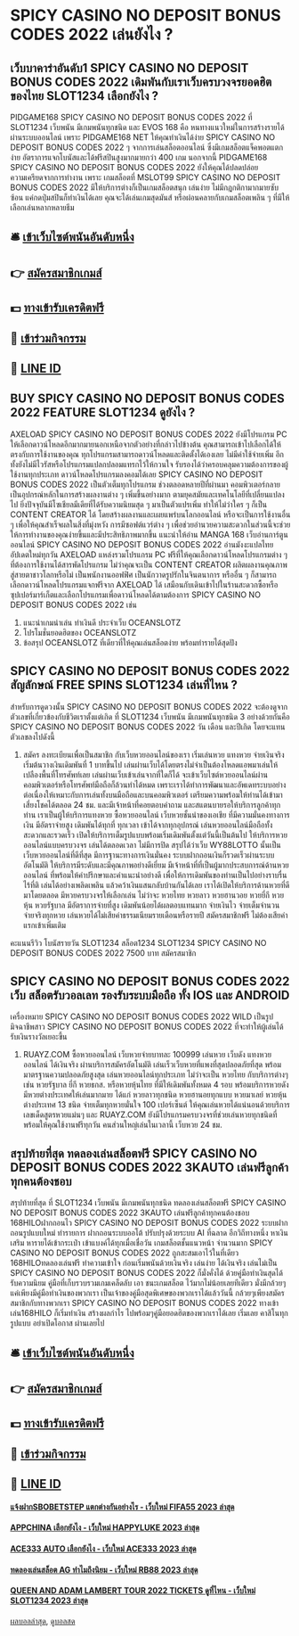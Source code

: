 # SPICY CASINO NO DEPOSIT BONUS CODES 2022 เล่นยังไง ?
## เว็บบาคาร่าอันดับ1 SPICY CASINO NO DEPOSIT BONUS CODES 2022 เดิมพันกับเราเว็บครบวงจรยอดฮิต ของไทย SLOT1234 เลือกยังไง ?
PIDGAME168 SPICY CASINO NO DEPOSIT BONUS CODES 2022 ที่ SLOT1234 เว็บพนัน มีเกมพนันทุกชนิด และ EVOS 168 คือ หนทางแนวใหม่ในการสร้างรายได้ผ่านระบบออนไลน์ เพราะ PIDGAME168 NET ให้คุณทำเงินได้ง่าย SPICY CASINO NO DEPOSIT BONUS CODES 2022 ๆ จากการเล่นสล็อตออนไลน์ ซึ่งมีเกมสล็อตแจ็คพอตแตกง่าย อัตราการแจกโบนัสและได้ฟรีสปินสูงมากมายกว่า 400 เกม นอกจากนี้ PIDGAME168 SPICY CASINO NO DEPOSIT BONUS CODES 2022 ยังให้คุณได้ปลดปล่อยความเครียดจากการทำงาน เพราะ เกมสล็อตที่ MSLOT99 SPICY CASINO NO DEPOSIT BONUS CODES 2022 มีให้บริการต่างก็เป็นเกมสล็อตสนุก เล่นง่าย ไม่มีกฎกติกามากมายซับซ้อน แค่กดปุ่มสปินก็ทำเงินได้เลย คุณจะได้เล่นเกมสุดมันส์ หรือผ่อนคลายกับเกมสล็อตเพลิน ๆ ที่มีให้เลือกเล่นหลากหลายธีม

## 🛎 [เข้าเว็บไซต์พนันอันดับหนึ่ง](https://bit.ly/3SdLNi2)
## 👉 [สมัครสมาชิกเกมส์](https://bit.ly/3SdLNi2)
## 💵 [ทางเข้ารับเครดิตฟรี](https://bit.ly/3dyRKHj)
## 👑 [เข้าร่วมกิจกรรม](https://bit.ly/3dyRKHj)
## 📱 [LINE ID](https://bit.ly/3dyRKHj)

## BUY SPICY CASINO NO DEPOSIT BONUS CODES 2022 FEATURE SLOT1234 ดูยังไง ?
AXELOAD SPICY CASINO NO DEPOSIT BONUS CODES 2022 ยังมีโปรแกรม PC ให้เลือกดาวน์โหลดอีกมากมายนอกเหนือจากตัวอย่างที่กล่าวไปข้างต้น คุณสามารถเข้าไปเลือกได้ให้ตรงกับการใช้งานของคุณ ทุกโปรแกรมสามารถดาวน์โหลดและติดตั้งได้เองเลย ไม่มีค่าใช้จ่ายเพิ่ม อีกทั้งยังไม่มีไวรัสหรือโปรแกรมแปลกปลอมแทรกไว้ให้กวนใจ รับรองได้ว่าครอบคลุมความต้องการของผู้ใช้งานทุกประเภท ดาวน์โหลดโปรแกรมลงคอมได้เลย SPICY CASINO NO DEPOSIT BONUS CODES 2022 เป็นตัวเต็มทุกโปรแกรม
ช่วงตลอดหลายปีที่ผ่านมา คอมพิวเตอร์กลายเป็นอุปกรณ์หลักในการสร้างผลงานต่าง ๆ เพิ่มขึ้นอย่างมาก ตามยุคสมัยและเทคโนโลยีที่เปลี่ยนแปลงไป ยิ่งปัจจุบันมีโซเชียลมีเดียที่ได้รับความนิยมสุด ๆ มาเป็นตัวแปรเพิ่ม ทำให้ไม่ว่าใคร ๆ ก็เป็น CONTENT CREATOR ได้ โดยสร้างผลงานและเผยแพร่บนโลกออนไลน์ หรือจะเป็นการใช้งานอื่น ๆ เพื่อให้คุณสำเร็จผลในสิ่งที่มุ่งหวัง การมีซอฟต์แวร์ต่าง ๆ เพื่อช่วยอำนวยความสะดวกในส่วนนี้จะช่วยให้การทำงานของคุณง่ายขึ้นและมีประสิทธิภาพมากขึ้น
แนะนำให้อ่าน MANGA 168 เว็บอ่านการ์ตูนออนไลน์ SPICY CASINO NO DEPOSIT BONUS CODES 2022 อ่านมังงะแปลไทย อัปเดตใหม่ทุกวัน
AXELOAD แหล่งรวมโปรแกรม PC ฟรีที่ให้คุณเลือกดาวน์โหลดโปรแกรมต่าง ๆ ที่ต้องการใช้งานได้สารพัดโปรแกรม ไม่ว่าคุณจะเป็น CONTENT CREATOR ผลิตผลงานคุณภาพสู่สายตาชาวโลกหรือไม่ เป็นพนักงานออฟฟิศ เป็นนักวาดรูปรักในจินตนาการ หรืออื่น ๆ ก็สามารถเลือกดาวน์โหลดโปรแกรมแจกฟรีจาก AXELOAD ได้ เสมือนกับเดินเข้าไปในร้านสะดวกซื้อหรือซุปเปอร์มาร์เก็ตและเลือกโปรแกรมเพื่อดาวน์โหลดได้ตามต้องการ SPICY CASINO NO DEPOSIT BONUS CODES 2022 เช่น
1. แนะนำเกมน่าเล่น ทำเงินดี ประจำเว็บ OCEANSLOTZ
2. โปรโมชั่นยอดฮิตของ OCEANSLOTZ
3. ข้อสรุป OCEANSLOTZ ที่เดียวที่ให้คุณเล่นสล็อตง่าย พร้อมทำรายได้สุดปัง

## SPICY CASINO NO DEPOSIT BONUS CODES 2022 สัญลักษณ์ FREE SPINS SLOT1234 เล่นที่ไหน ?
สำหรับการดูดวงนั้น SPICY CASINO NO DEPOSIT BONUS CODES 2022 จะต้องดูจากตัวเลขที่เกี่ยวข้องกับชีวิตเราตั้งแต่เกิด ที่ SLOT1234 เว็บพนัน มีเกมพนันทุกชนิด 3 อย่างด้วยกันคือ SPICY CASINO NO DEPOSIT BONUS CODES 2022 วัน เดือน และปีเกิด โดยจะแทนตัวเลขลงไปดังนี้
1. สมัคร ลงทะเบียนเพื่อเป็นสมาชิก กับเว็บหวยออนไลน์ของเรา เริ่มเล่นหวย แทงหวย จ่ายเงินจริง เริ่มต้นวางเงินเดิมพันที่ 1 บาทขึ้นไป เล่นผ่านเว็บได้โดยตรงไม่จำเป็นต้องโหลดแอพมาเล่นให้เปลืองพื้นที่โทรศัพท์เลย เล่นผ่านเว็บเข้าเล่นจากที่ใดก็ได้ จะเข้าเว็บไซต์หวยออนไลน์ผ่านคอมพิวเตอร์หรือโทรศัพท์มือถือก็ล้วนทำได้หมด เพราะเราได้ทำการพัฒนาและอัพเดทระบบอย่างต่อเนื่องให้เหมาะกับการเล่นทั้งบนมือถือและบนคอมพิวเตอร์ เตรียมความพร้อมให้ท่านได้เข้ามาเสี่ยงโชคได้ตลอด 24 ชม. และมีเจ้าหน้าที่คอยตอบคำถาม และสแตนบายรอให้บริการลูกค้าทุกท่าน เราเป็นผู้ให้บริการแทงหวย ซื้อหวยออนไลน์ เว็บหวยชั้นนำของเอเชีย ที่มีความมั่นคงทางการเงิน มีอัตราจ่ายสูง เดิมพันได้ทุกที่ ทุกเวลา เข้าได้จากทุกอุปกรณ์ เล่นหวยออนไลน์มือถือทั้งสะดวกและรวดเร็ว เปิดให้บริการเต็มรูปแบบพร้อมเริ่มเดิมพันตั้งแต่วันนี้เป็นต้นไป ให้บริการหวยออนไลน์แบบครบวงจร เล่นได้ตลอดเวลา ไม่มีการปิด สรุปได้ว่าเว็บ WY88LOTTO นั้นเป็น เว็บหวยออนไลน์ที่ดีที่สุด มีการฐานะทางการเงินมั่นคง ระบบฝากถอนเงินก็รวดเร็วผ่านระบบอัตโนมัติ ให้บริการมีระดับและมีคุณภาพอย่างดีเยี่ยม มีเจ้าหน้าที่ที่เป็นผู้มากประสบการณ์ด้านหวยออนไลน์ ที่พร้อมให้คำปรึกษาและคำแนะนำอย่างดี เพื่อให้การเดิมพันของท่านเป็นไปอย่างราบรื่น ไร้ที่ติ เล่นได้อย่างเพลิดเพลิน แล้วคว้าเงินแสนกลับบ้านกันได้เลย เราได้เปิดให้บริการด้านหวยที่ดีมาโดยตลอด มีหวยครบวงจรให้เลือกเล่น ไม่ว่าจะ หวยไทย หวยลาว หวยฮานวอย หวยยี่กี หวยหุ้น หวยรัฐบาล มีอัตราการจ่ายที่สูง เดิมพันน้อยได้ผลตอบแทนมาก จ่ายเงินไว จ่ายเต็มจำนวน จ่ายจริงทุกหวย เล่นหวยได้ไม่เสียค่าธรรมเนียมรายเดือนหรือรายปี สมัครสมาชิกฟรี ไม่ต้องเสียค่าแรกเข้าเพิ่มเติม

คะแนนรีวิว
โบนัสรายวัน SLOT1234 สล็อต1234 SLOT1234 SPICY CASINO NO DEPOSIT BONUS CODES 2022 7500 บาท
สมัครสมาชิก

## SPICY CASINO NO DEPOSIT BONUS CODES 2022 เว็บ สล็อตรับวอลเลท รองรับระบบมือถือ ทั้ง IOS และ ANDROID
เครื่องหมาย SPICY CASINO NO DEPOSIT BONUS CODES 2022 WILD เป็นรูป มิจฉาชีพสาว SPICY CASINO NO DEPOSIT BONUS CODES 2022 ที่จะทำให้ผู้เล่นได้รับเงินรางวัลเยอะขึ้น
1. RUAYZ.COM ซื้อหวยออนไลน์ เว็บหวยจ่ายบาทละ 100999 เล่นหวย เว็บดัง แทงหวยออนไลน์ ได้เงินจริง ผ่านบริการสมัครอัตโนมัติ เล่นเร็วเว็บหวยที่แพงที่สุดปลอดภัยที่สุด พร้อมมาตรฐานความปลอดภัยสูงสุด เล่นหวยออนไลน์ทุกประเภท ไม่ว่าจะเป็น หวยไทย กับบริการต่างๆ เช่น หวยรัฐบาล ยี่กี หวยธกส. หรือหวยหุ้นไทย ที่มีให้เดิมพันทั้งหมด 4 รอบ พร้อมบริการหวยดัง มีหวยต่างประเทศให้เล่นมากมาย ได้แก่ หวยลาวทุกชนิด หวยฮานอยทุกแบบ หวยมาเลย์ หวยหุ้นต่างประเทศ 13 ชนิด จ่ายเต็มทุกหวยมั่นใจ 100 เปอร์เซ็นต์ ให้คุณเล่นหวยได้แน่นอนด้วยบริการเลขเด็ดสูตรหวยแม่นๆ และ RUAYZ.COM ยังมีโปรแกรมครบวงจรที่ช่วยเล่นหวยทุกชนิดที่พร้อมให้คุณใช้งานฟรีทุกวัน คนส่วนใหญ่เล่นในเวลานี้ เว็บหวย 24 ชม.

## สรุปท้ายที่สุด ทดลองเล่นสล็อตฟรี SPICY CASINO NO DEPOSIT BONUS CODES 2022 3KAUTO เล่นฟรีลูกค้าทุกคนต้องชอบ
สรุปท้ายที่สุด ที่ SLOT1234 เว็บพนัน มีเกมพนันทุกชนิด ทดลองเล่นสล็อตฟรี SPICY CASINO NO DEPOSIT BONUS CODES 2022 3KAUTO เล่นฟรีลูกค้าทุกคนต้องชอบ 168HILOฝากถอนไว SPICY CASINO NO DEPOSIT BONUS CODES 2022 ระบบฝากถอนรูปแบบใหม่ ทำรายการ ฝากถอนระบบออโต้ ปรับปรุงด้วยระบบ AI ที่ฉลาด อีกวิถีทางหนึ่ง หาเงินเสริม หารายได้เข้ากระเป๋า เข้าแบงค์ได้ทุกเมื่อเชื่อวัน เกมสล็อตชั้นแนวหน้า จำนวนมาก SPICY CASINO NO DEPOSIT BONUS CODES 2022 ถูกสะสมเอาไว้ในที่เดียว 168HILOทดลองเล่นฟรี ทำความเข้าใจ ก่อนเริ่มพนันด้วยเงินจริง เล่นง่าย ได้เงินจริง เล่นไม่เป็น SPICY CASINO NO DEPOSIT BONUS CODES 2022 ก็มั่งคั่งได้ ด้วยคู่มือทำเงินสุดได้รับความนิยม คู่มือที่เก็บรวบรวมเกมเคล็ดลับ เอา ชนะเกมสล็อต ไว้มากไม่น้อยเลยทีเดียว มั่งมีกล้วยๆแค่เพียงมีคู่มือทำเงินของพวกเรา เป็นเจ้าของคู่มือสุดพิเศษของพวกเราได้แล้ววันนี้ กล้วยๆเพียงสมัครสมาชิกกับทางพวกเรา SPICY CASINO NO DEPOSIT BONUS CODES 2022 ทางเข้าเล่น168HILO ก็เริ่มทำเงิน สร้างผลกำไร ไปพร้อมๆคู่มือยอดฮิตของพวกเราได้เลย เริ่มเลย คาสิโนทุกรูปแบบ อย่าเปิดโอกาส ผ่านเลยไป

## 🛎 [เข้าเว็บไซต์พนันอันดับหนึ่ง](https://bit.ly/3SdLNi2)
## 👉 [สมัครสมาชิกเกมส์](https://bit.ly/3SdLNi2)
## 💵 [ทางเข้ารับเครดิตฟรี](https://bit.ly/3dyRKHj)
## 👑 [เข้าร่วมกิจกรรม](https://bit.ly/3dyRKHj)
## 📱 [LINE ID](https://bit.ly/3dyRKHj)

#### [แจ้งฝากSBOBETSTEP แตกต่างกันอย่างไร - เว็บใหม่ FIFA55 2023 ล่าสุด](https://atom.io/themes/แจ้งฝากsbobetstep%20แตกต่างกันอย่างไร%20-%20เว็บใหม่%20fifa55%202023%20ล่าสุด)
#### [APPCHINA เลือกยังไง - เว็บใหม่ HAPPYLUKE 2023 ล่าสุด](https://atom.io/themes/appchina%20เลือกยังไง%20-%20เว็บใหม่%20happyluke%202023%20ล่าสุด)
#### [ACE333 AUTO เลือกยังไง - เว็บใหม่ ACE333 2023 ล่าสุด](https://atom.io/themes/ace333%20auto%20เลือกยังไง%20-%20เว็บใหม่%20ace333%202023%20ล่าสุด)
#### [ทดลองเล่นสล็อต AG ทำไมถึงนิยม - เว็บใหม่ RB88 2023 ล่าสุด](https://atom.io/themes/ทดลองเล่นสล็อต%20ag%20ทำไมถึงนิยม%20-%20เว็บใหม่%20rb88%202023%20ล่าสุด)
#### [QUEEN AND ADAM LAMBERT TOUR 2022 TICKETS ดูที่ไหน - เว็บใหม่ SLOT1234 2023 ล่าสุด](https://atom.io/themes/queen%20and%20adam%20lambert%20tour%202022%20tickets%20ดูที่ไหน%20-%20เว็บใหม่%20slot1234%202023%20ล่าสุด)

[ผลบอลล่าสุด](https://siamsport.tv "ผลบอลล่าสุด"), [ดูบอลสด](https://siamsport.tv/ดูบอลสด "ดูบอลสด")